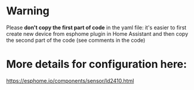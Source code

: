 # Warning
Please **don't copy the first part of code** in the yaml file: it's easier to first create new device from esphome plugin in Home Assistant and then copy the second part of the code (see comments in the code)

# More details for configuration here:
https://esphome.io/components/sensor/ld2410.html
